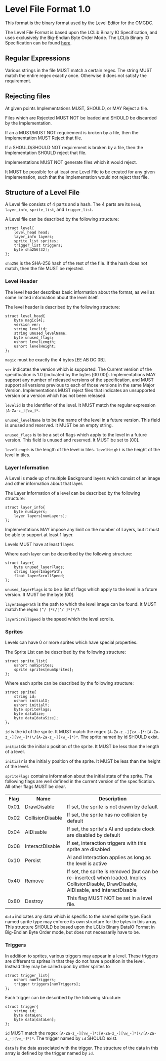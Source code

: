 # Level File Format 1.0

This format is the binary format used by the Level Editor for the OMGDC. 

The Level File Format is based upon the LCLib Binary IO Specification, and uses exclusively the Big-Endian Byte Order Mode. The LCLib Binary IO Specification can be found [here](https://github.com/LightningCreations/lclib/blob/specification/Specification/BinaryDataIO.md). 


## Regular Expressions

Various strings in the file MUST match a certain regex. The string MUST match the entire regex exactly once. 
Otherwise it does not satisfy the requirement. 

## Rejecting files

At given points Implementations MUST, SHOULD, or MAY Reject a file. 

Files which are Rejected MUST NOT be loaded and SHOULD be discarded by the Implementation. 

If an a MUST/MUST NOT requirement is broken by a file, then the Implementation MUST Reject that file. 

If a SHOULD/SHOULD NOT requirement is broken by a file, then the Implementation SHOULD reject that file.


Implementations MUST NOT generate files which it would reject.

It MUST be possible for at least one Level File to be created for any given Implemenation, such that the Implementation would not reject that file. 

## Structure of a Level File 

A Level file consists of 4 parts and a hash. The 4 parts are its `head`, `layer_info`, `sprite_list`, and `trigger_list`. 

A Level file can be described by the following structure:

```
struct level{
	level_head head;
	layer_info layers;
	sprite_list sprites;
	trigger_list triggers;
	byte sha256[32];
};
```

`sha256` is the SHA-256 hash of the rest of the file. If the hash does not match, then the file MUST be rejected. 

### Level Header

The level header describes basic information about the format, as well as some limited information about the level itself. 

The level header is described by the following structure:

```
struct level_head{
	byte magic[4];
	version ver;
	string levelid;
	string unused_levelName;
	byte unused_flags;
	ushort levelLength;
	ushort levelHeight;
};
```

`magic` must be exactly the 4 bytes [EE AB DC 0B].

`ver` indicates the version which is supported. The Current version of the specification is 1.0 (indicated by the bytes [00 00]). Implementations MAY support any number of released versions of the specification, and MUST support all versions previous to each of those versions in the same Major Version. Implementations MUST reject files that indicates an unsupported version or a version which has not been released. 

`levelid` is the identifier of the level. It MUST match the regular expression `[A-Za-z_][\w_]*`. 

`unused_levelName` is to be the name of the level in a future version. This field is unused and reserved. It MUST be an empty string.

`unused_flags` is to be a set of flags which apply to the level in a future version. This field is unused and reserved. It MUST be set to [00]. 

`levelLength` is the length of the level in tiles. `levelHeight` is the height of the level in tiles. 

### Layer Information

A Level is made up of multiple Background layers which consist of an image and other information about that layer. 

The Layer Information of a level can be described by the following structure:

```
struct layer_info{
	byte numLayers;
	layer layers[numLayers];
};
```

Implementations MAY impose any limit on the number of Layers, but it must be able to support at least 1 layer.

Levels MUST have at least 1 layer. 

Where each layer can be described by the following structure:

```
struct layer{
	byte unused_layerFlags;
	string layerImagePath;
	float layerScrollSpeed;
};
```

`unused_layerFlags` is to be a list of flags which apply to the level in a future version. It MUST be the byte [00]. 

`layerImagePath` is the path to which the level image can be found. It MUST match the regex `[^/ ]*(/[^/ ]*)*/?`.

`layerScrollSpeed` is the speed which the level scrolls. 

### Sprites

Levels can have 0 or more sprites which have special properties. 

The Sprite List can be described by the following structure:

```
struct sprite_list{
	ushort numSprites;
	sprite sprites[numSprites];
};
```

Where each sprite can be described by the following structure:

```
struct sprite{
	string id;
	ushort initialX;
	ushort initialY;
	byte spriteFlags;
	byte dataSize;
	byte data[dataSize];
};
```

`id` is the id of the sprite. It MUST match the regex `[A-Za-z_-][\w_-]*:[A-Za-z_-][\w_-]*(\/[A-Za-z_-][\w_-]*)*`. 
The sprite named by id SHOULD exist. 

`initialX`is the initial x position of the sprite. It MUST be less than the length of a level. 

`initialY` is the initial y position of the sprite. It MUST be less than the height of the level. 

`spriteFlags` contains information about the initial state of the sprite. 
The following flags are well defined in the current version of the specification. 
All other flags MUST be clear. 

<table>
	<tr>
		<th>Flag</th>
		<th>Name</th>
		<th>Description</th>
	</tr>
	<tr>
		<td>0x01</td>
		<td>DrawDisable</td>
		<td>If set, the sprite is not drawn by default</td>
	</tr>
	<tr>
		<td>0x02</td>
		<td>CollisionDisable</td>
		<td>If set, the sprite has no collision by default</td>
	</tr>
	<tr>
		<td>0x04</td>
		<td>AIDisable</td>
		<td>If set, the sprite's AI and update clock are disabled by default</td>
	</tr>
	<tr>
		<td>0x08</td>
		<td>InteractDisable</td>
		<td>If set, interaction triggers with this sprite are disabled</td>
	</tr>
	<tr>
		<td>0x10</td>
		<td>Persist</td>
		<td>AI and Interaction applies as long as the level is active</td>
	</tr>
	<tr>
		<td>0x40</td>
		<td>Remove</td>
		<td>If set, the sprite is removed (but can be re-inserted) when loaded. Implies CollisionDisable, DrawDisable, AIDisable, and InteractDisable</td>
	</tr>
	<tr>
		<td>0x80</td>
		<td>Destroy</td>
		<td>This flag MUST NOT be set in a level file.</td>
	</tr>
</table>

`data` indicates any data which is specific to the named sprite type. Each named sprite type may enforce its own structure for the bytes in this array. 
This structure SHOULD be based upon the LCLib Binary DataIO Format in Big-Endian Byte Order mode, but does not necessarily have to be. 

### Triggers

In addition to sprites, various triggers may appear in a level. These triggers are different to sprites in that they do not have a position in the level. Instead they may be called upon by other sprites to 

```
struct trigger_list{
	ushort numTriggers;
	trigger triggers[numTriggers];
};
```

Each trigger can be described by the following structure:

```
struct trigger{
	string id;
	byte dataLen;
	byte data[dataLen];
};
```

`id` MUST match the regex `[A-Za-z_-][\w_-]*:[A-Za-z_-][\w_-]*(\/[A-Za-z_-][\w_-]*)*`. 
The trigger named by `id` SHOULD exist. 

`data` is the data associated with the trigger. The structure of the data in this array is defined by the trigger named by `id`. 
